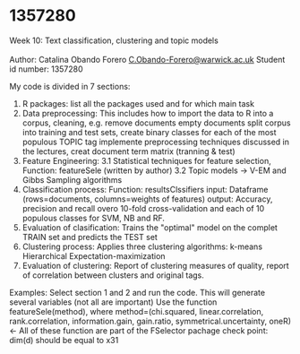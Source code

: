 1357280
=======

Week 10: Text classification, clustering and topic models\
\
Author: Catalina Obando Forero <C.Obando-Forero@warwick.ac.uk>
Student id number: 1357280

My code is divided in 7 sections:
1. R packages: list all the packages used and for which main task
2. Data preprocessing: This includes how to import the data to R into a corpus, 
                       cleaning, e.g. remove documents empty documents
                       split corpus into training and test sets, create binary classes for each of the most populous TOPIC tag
                       implemente preprocessing techniques discussed in the lectures,
                       creat document term matrix (tranning & test)
3. Feature Engineering: 3.1 Statistical techniques for feature selection,
                            Function: featureSele (written by author)
                        3.2 Topic models -> V-EM and Gibbs Sampling algorithms
4. Classification process: Function: resultsClssifiers
                                     input: Dataframe (rows=documents, columns=weights of features)
                                     output: Accuracy, precision and recall overo 10-fold
                                             cross-validation and each of 10 populous classes
                                             for SVM, NB and RF.
5. Evaluation of clasification: Trains the "optimal" model on the complet TRAIN set and predicts the 
                                TEST set
6. Clustering process: Applies three clustering algorithms: k-means
                                                            Hierarchical 
                                                            Expectation-maximization
7. Evaluation of clustering: Report of clustering measures of quality,
                             report of correlation between clusters and original tags.

Examples:
 Select section 1 and 2 and run the code. This will generate several variables (not all are important)
 Use the function featureSele(method), where method=(chi.squared, linear.correlation, rank.correlation,
                                                      information.gain, gain.ratio, symmetrical.uncertainty,
                                                      oneR) <- All of these function are part of the FSelector pachage 
                   check point: dim(d) should be equal to x31  
